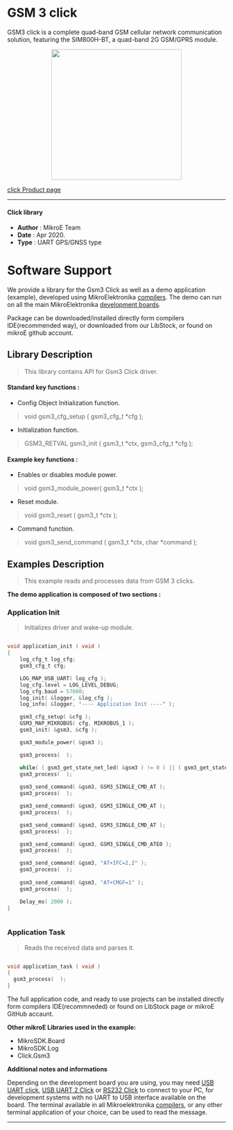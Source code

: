 
# GSM 3 click

GSM3 click is a complete quad-band GSM cellular network communication solution, featuring the SIM800H-BT, a quad-band 2G GSM/GPRS module. 

<p align="center">
  <img src="https://download.mikroe.com/images/click_for_ide/gsm3_click.png" height=300px>
</p>

[click Product page](https://www.mikroe.com/gsm-3-click)

---


#### Click library 

- **Author**        : MikroE Team
- **Date**          : Apr 2020.
- **Type**          : UART GPS/GNSS type


# Software Support

We provide a library for the Gsm3 Click 
as well as a demo application (example), developed using MikroElektronika 
[compilers](https://shop.mikroe.com/compilers). 
The demo can run on all the main MikroElektronika [development boards](https://shop.mikroe.com/development-boards).

Package can be downloaded/installed directly form compilers IDE(recommended way), or downloaded from our LibStock, or found on mikroE github account. 

## Library Description

> This library contains API for Gsm3 Click driver.

#### Standard key functions :

- Config Object Initialization function.
> void gsm3_cfg_setup ( gsm3_cfg_t *cfg ); 
 
- Initialization function.
> GSM3_RETVAL gsm3_init ( gsm3_t *ctx, gsm3_cfg_t *cfg );

#### Example key functions :

- Enables or disables module power.
> void gsm3_module_power( gsm3_t *ctx );
 
- Reset module.
> void gsm3_reset ( gsm3_t *ctx );

- Command function.
> void gsm3_send_command ( gsm3_t *ctx, char *command );

## Examples Description

> This example reads and processes data from GSM 3 clicks.

**The demo application is composed of two sections :**

### Application Init 

> Initializes driver and wake-up module.

```c

void application_init ( void )
{
    log_cfg_t log_cfg;
    gsm3_cfg_t cfg;

    LOG_MAP_USB_UART( log_cfg );
    log_cfg.level = LOG_LEVEL_DEBUG;
    log_cfg.baud = 57600;
    log_init( &logger, &log_cfg );
    log_info( &logger, "---- Application Init ----" );

    gsm3_cfg_setup( &cfg );
    GSM3_MAP_MIKROBUS( cfg, MIKROBUS_1 );
    gsm3_init( &gsm3, &cfg );

    gsm3_module_power( &gsm3 );

    gsm3_process(  );

    while( ( gsm3_get_state_net_led( &gsm3 ) != 0 ) || ( gsm3_get_state_conn_led( &gsm3 ) != 0 ) );
    gsm3_process(  );
    
    gsm3_send_command( &gsm3, GSM3_SINGLE_CMD_AT );
    gsm3_process(  );

    gsm3_send_command( &gsm3, GSM3_SINGLE_CMD_AT );
    gsm3_process(  );

    gsm3_send_command( &gsm3, GSM3_SINGLE_CMD_AT );
    gsm3_process(  );

    gsm3_send_command( &gsm3, GSM3_SINGLE_CMD_ATE0 );
    gsm3_process(  );

    gsm3_send_command( &gsm3, "AT+IFC=2,2" );
    gsm3_process(  );
    
    gsm3_send_command( &gsm3, "AT+CMGF=1" );
    gsm3_process(  );

    Delay_ms( 2000 );
}
  
```

### Application Task

> Reads the received data and parses it. 

```c

void application_task ( void )
{
  gsm3_process(  );
}  

```

The full application code, and ready to use projects can be  installed directly form compilers IDE(recommneded) or found on LibStock page or mikroE GitHub accaunt.

**Other mikroE Libraries used in the example:** 

- MikroSDK.Board
- MikroSDK.Log
- Click.Gsm3

**Additional notes and informations**

Depending on the development board you are using, you may need 
[USB UART click](https://shop.mikroe.com/usb-uart-click), 
[USB UART 2 Click](https://shop.mikroe.com/usb-uart-2-click) or 
[RS232 Click](https://shop.mikroe.com/rs232-click) to connect to your PC, for 
development systems with no UART to USB interface available on the board. The 
terminal available in all Mikroelektronika 
[compilers](https://shop.mikroe.com/compilers), or any other terminal application 
of your choice, can be used to read the message.



---
